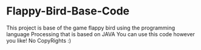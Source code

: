 # Flappy-Bird-Base-Code
This project is base of the game flappy bird using the programming language Processing that is based on JAVA
You can use this code however you like!
No CopyRights :)
